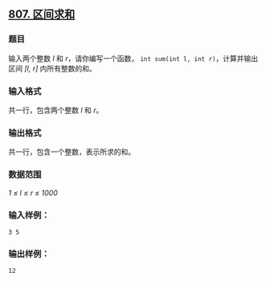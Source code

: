 ## [807. 区间求和](https://www.acwing.com/problem/content/809/)

### 题目

输入两个整数 *l* 和 *r*，请你编写一个函数， `int sum(int l, int r)`，计算并输出区间 *[l, r]* 内所有整数的和。

### 输入格式

共一行，包含两个整数 *l* 和 *r*。

### 输出格式

共一行，包含一个整数，表示所求的和。

### 数据范围

*1 ≤ l ≤ r ≤ 1000*

### 输入样例：

```
3 5
```

### 输出样例：

```
12
```
